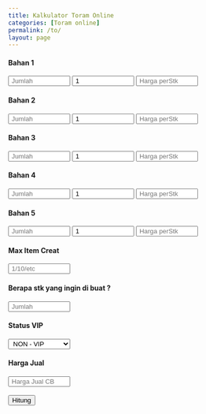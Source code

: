 ```yaml
---
title: Kalkulator Toram Online
categories: [Toram online]
permalink: /to/
layout: page
---
```

<style>
    input {
      width: 25%;
      padding: 1px 5px;
    }

    select {
      width: 25%;
      padding: 1px 5px;
    }
  </style>
  <form>
      <h4>Bahan 1</h4>
      <input type="number" id="bahan1" placeholder="Jumlah" name="bahan1">
      <input type="number" id="bahan1stk" value="1" placeholder="30/90/etc">
      <input type="number" id="bahan1harga" placeholder="Harga perStk">
      <h4>Bahan 2</h4>
      <input type="number" id="bahan2" placeholder="Jumlah">
      <input type="number" id="bahan2stk" value="1" placeholder="30/90/etc">
      <input type="number" id="bahan2harga" placeholder="Harga perStk">
      <h4>Bahan 3</h4>
      <input type="number" id="bahan3" placeholder="Jumlah">
      <input type="number" id="bahan3stk" value="1" placeholder="30/90/etc">
      <input type="number" id="bahan3harga" placeholder="Harga perStk">
      <h4>Bahan 4</h4>
      <input type="number" id="bahan4" placeholder="Jumlah">
      <input type="number" id="bahan4stk" value="1" placeholder="30/90/etc">
      <input type="number" id="bahan4harga" placeholder="Harga perStk">
      <h4>Bahan 5</h4>
      <input type="number" id="bahan5" placeholder="Jumlah">
      <input type="number" id="bahan5stk" value="1" placeholder="30/90/etc">
      <input type="number" id="bahan5harga" placeholder="Harga perStk">
      <h4>Max Item Creat</h4>
      <input type="number" id="maxcreatitem" placeholder="1/10/etc">
      <h4>Berapa stk yang ingin di buat ?</h4>
      <input type="number" id="needstk" placeholder="Jumlah">
      <h4>Status VIP</h4>
      <select name="vip" id="vip">
        <option value="0.09">VIP</option>
        <option value="0.1" selected>NON - VIP</option>
      </select>
      <h4>Harga Jual</h4>
      <input type="number" id="hargajual" placeholder="Harga Jual CB">
      <br><br>
      <div class="btn btn-light">
        <button class="category" type="button" id="hitung">Hitung</button>
      </div>
</form>
<script>
      // Specifying options for formatting
      const options = {
        style: 'decimal', // Other options: 'currency', 'percent', etc.
        minimumFractionDigits: 0,
        maximumFractionDigits: 0,
      };

      document.getElementById('hitung').addEventListener('click', function() {

        //// var nilai 
        var bahan1 = document.getElementById('bahan1').value;
        var bahan1stk = document.getElementById('bahan1stk').value;
        var bahan1harga = document.getElementById('bahan1harga').value;

        var bahan2 = document.getElementById('bahan2').value;
        var bahan2stk = document.getElementById('bahan2stk').value;
        var bahan2harga = document.getElementById('bahan2harga').value;

        var bahan3 = document.getElementById('bahan3').value;
        var bahan3stk = document.getElementById('bahan3stk').value;
        var bahan3harga = document.getElementById('bahan3harga').value;

        var bahan4 = document.getElementById('bahan4').value;
        var bahan4stk = document.getElementById('bahan4stk').value;
        var bahan4harga = document.getElementById('bahan4harga').value;

        var bahan5 = document.getElementById('bahan5').value;
        var bahan5stk = document.getElementById('bahan5stk').value;
        var bahan5harga = document.getElementById('bahan5harga').value;

        var maxcreatitem = document.getElementById('maxcreatitem').value;
        var needstk = document.getElementById('needstk').value;
        var vip = document.getElementById('vip').value;
        var hargajual = document.getElementById('hargajual').value;

        //// Penjumlahan 
        var tbahan1 = Number(bahan1) * Number(maxcreatitem) * Number(needstk);
        var tbahan1stk = Number(tbahan1) / Number(bahan1stk);
        var tbahan1harga = (Number(bahan1harga) / Number(bahan1stk)) * Number(tbahan1);

        var tbahan2 = Number(bahan2) * Number(maxcreatitem) * Number(needstk);
        var tbahan2stk = Number(tbahan2) / Number(bahan2stk);
        var tbahan2harga = (Number(bahan2harga) / Number(bahan2stk)) * Number(tbahan2);

        var tbahan3 = Number(bahan3) * Number(maxcreatitem) * Number(needstk);
        var tbahan3stk = Number(tbahan3) / Number(bahan3stk);
        var tbahan3harga = (Number(bahan3harga) / Number(bahan3stk)) * Number(tbahan3);

        var tbahan4 = Number(bahan4) * Number(maxcreatitem) * Number(needstk);
        var tbahan4stk = Number(tbahan4) / Number(bahan4stk);
        var tbahan4harga = (Number(bahan4harga) / Number(bahan4stk)) * Number(tbahan4);

        var tbahan5 = Number(bahan5) * Number(maxcreatitem) * Number(needstk);
        var tbahan5stk = Number(tbahan5) / Number(bahan5stk);
        var tbahan5harga = (Number(bahan5harga) / Number(bahan5stk)) * Number(tbahan5);

        var totalHarga = Number(tbahan1harga) + Number(tbahan2harga) + Number(tbahan3harga) + Number(tbahan4harga) + Number(tbahan5harga);

        var totalSellTax = Math.ceil((Number(hargajual) - (Number(hargajual) * Number(vip)))) * needstk;

        var netProfit = totalSellTax - totalHarga;

        alert(
          "Bahan 1 = " + tbahan1 + " / " + Math.ceil(tbahan1stk) + "stk / Harga @" + tbahan1harga.toLocaleString('id-ID', options) + "\n" +
          "Bahan 2 = " + tbahan2 + " / " + Math.ceil(tbahan2stk) + "stk / Harga @" + tbahan2harga.toLocaleString('id-ID', options) + "\n" +
          "Bahan 3 = " + tbahan3 + " / " + Math.ceil(tbahan3stk) + "stk / Harga @" + tbahan3harga.toLocaleString('id-ID', options) + "\n" +
          "Bahan 4 = " + tbahan4 + " / " + Math.ceil(tbahan4stk) + "stk / Harga @" + tbahan4harga.toLocaleString('id-ID', options) + "\n\n" +
          "Bahan 5 = " + tbahan5 + " / " + Math.ceil(tbahan5stk) + "stk / Harga @" + tbahan5harga.toLocaleString('id-ID', options) + "\n\n" +
          "TOTAL = " + totalHarga.toLocaleString('id-ID', options) + "\n" +
          "TOTAL SELL - TAX CB = " + totalSellTax.toLocaleString('id-ID', options) + "\n" +
          "NET PROFIT = " + netProfit.toLocaleString('id-id', options)
        );
      });
</script>